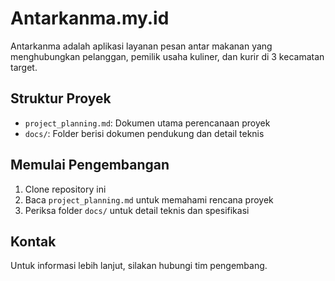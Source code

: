 # Antarkanma.my.id

Antarkanma adalah aplikasi layanan pesan antar makanan yang menghubungkan pelanggan, pemilik usaha kuliner, dan kurir di 3 kecamatan target.

## Struktur Proyek

- `project_planning.md`: Dokumen utama perencanaan proyek
- `docs/`: Folder berisi dokumen pendukung dan detail teknis

## Memulai Pengembangan

1. Clone repository ini
2. Baca `project_planning.md` untuk memahami rencana proyek
3. Periksa folder `docs/` untuk detail teknis dan spesifikasi

## Kontak

Untuk informasi lebih lanjut, silakan hubungi tim pengembang.
